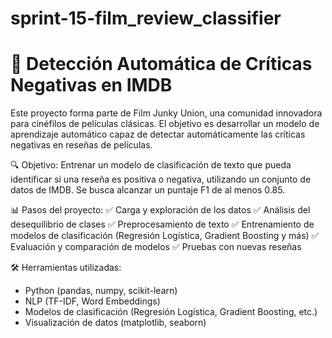 # sprint-15-film_review_classifier
# 🚀 Detección Automática de Críticas Negativas en IMDB

Este proyecto forma parte de Film Junky Union, una comunidad innovadora para cinéfilos de películas clásicas. El objetivo es desarrollar un modelo de aprendizaje automático capaz de detectar automáticamente las críticas negativas en reseñas de películas.


🔍 Objetivo:
Entrenar un modelo de clasificación de texto que pueda identificar si una reseña es positiva o negativa, utilizando un conjunto de datos de IMDB. Se busca alcanzar un puntaje F1 de al menos 0.85.


📊 Pasos del proyecto:
✅ Carga y exploración de los datos
✅ Análisis del desequilibrio de clases
✅ Preprocesamiento de texto
✅ Entrenamiento de modelos de clasificación (Regresión Logística, Gradient Boosting y más)
✅ Evaluación y comparación de modelos
✅ Pruebas con nuevas reseñas

🛠 Herramientas utilizadas:

* Python (pandas, numpy, scikit-learn)
* NLP (TF-IDF, Word Embeddings)
* Modelos de clasificación (Regresión Logística, Gradient Boosting, etc.)
* Visualización de datos (matplotlib, seaborn)
